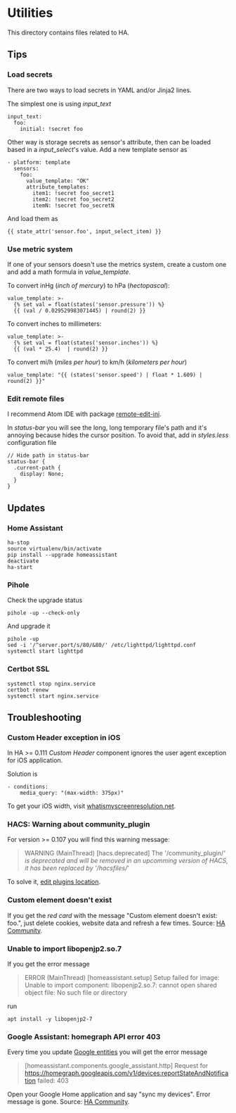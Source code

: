 # Utilities

This directory contains files related to HA.

## Tips

### Load secrets

There are two ways to load secrets in YAML and/or Jinja2 lines.

The simplest one is using *input_text*

```
input_text:
  foo:
    initial: !secret foo
```

Other way is storage secrets as sensor's attribute, then can be loaded based in a *input_select*'s value. Add a new template sensor as

```
- platform: template
  sensors:
    foo:
      value_template: "OK"
      attribute_templates:
        item1: !secret foo_secret1
        item2: !secret foo_secret2
        itemN: !secret foo_secretN
```

And load them as

```
{{ state_attr('sensor.foo', input_select_item) }}
```

### Use metric system

If one of your sensors doesn't use the metrics system, create a custom one and add a math formula in *value_template*.

To convert inHg (*inch of mercury*) to hPa (*hectopascal*):

```
value_template: >-
  {% set val = float(states('sensor.pressure')) %}
  {{ (val / 0.029529983071445) | round(2) }}
```

To convert inches to millimeters:

```
value_template: >-
  {% set val = float(states('sensor.inches')) %}
  {{ (val * 25.4)  | round(2) }}
```

To convert mi/h (*miles per hour*) to km/h (*kilometers per hour*)

```
value_template: "{{ (states('sensor.speed') | float * 1.609) | round(2) }}"
```

### Edit remote files

I recommend Atom IDE with package [remote-edit-ini](https://atom.io/packages/remote-edit-ni).

In *status-bar* you will see the long, long temporary file's path and it's annoying because hides the cursor position. To avoid that, add in *styles.less* configuration file

```
// Hide path in status-bar
status-bar {
  .current-path {
    display: None;
  }
}
```

## Updates

### Home Assistant

```
ha-stop
source virtualenv/bin/activate
pip install --upgrade homeassistant
deactivate
ha-start
```

### Pihole

Check the upgrade status

```
pihole -up --check-only
```

And upgrade it

```
pihole -up
sed -i '/^server.port/s/80/&80/' /etc/lighttpd/lighttpd.conf
systemctl start lighttpd
```

### Certbot SSL

```
systemctl stop nginx.service
certbot renew
systemctl start nginx.service
```

## Troubleshooting

### Custom Header exception in iOS

In HA >= 0.111 *Custom Header* component ignores the user agent exception for iOS application.

Solution is

```
- conditions:
    media_query: "(max-width: 375px)"
```

To get your iOS width, visit [whatismyscreenresolution.net](http://whatismyscreenresolution.net).

### HACS: Warning about community_plugin

For version >= 0.107 you will find this warning message:

> WARNING (MainThread) [hacs.deprecated] The '/community_plugin/*' is deprecated and will be removed in an upcomming version of HACS, it has been replaced by '/hacsfiles/*'

To solve it, [edit plugins location](https://community.home-assistant.io/t/0-107-warning-about-community-plugin/179511/2).

### Custom element doesn't exist

If you get the *red card* with the message "Custom element doesn't exist: foo.", just delete cookies, website data and refresh a few times. Source: [HA Community](https://community.home-assistant.io/t/custom-element-doesnt-exist/91942/6).

### Unable to import libopenjp2.so.7

If you get the error message

> ERROR (MainThread) [homeassistant.setup] Setup failed for image: Unable to import component: libopenjp2.so.7: cannot open shared object file: No such file or directory

run

```
apt install -y libopenjp2-7
```

### Google Assistant: homegraph API error 403

Every time you update [Google entities](https://www.home-assistant.io/integrations/google_assistant/#entity_config) you will get the error message

> [homeassistant.components.google_assistant.http] Request for https://homegraph.googleapis.com/v1/devices:reportStateAndNotification failed: 403

Open your Google Home application and say "sync my devices". Error message is gone. Source: [HA Community](https://community.home-assistant.io/t/148289/16).
